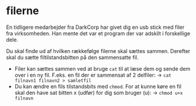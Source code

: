 # filerne

En tidligere medarbejder fra DarkCorp har givet dig en usb stick med filer fra virksomheden. Han mente det var et program der var adskilt i forskellige dele.

Du skal finde ud af hvilken rækkefølge filerne skal sættes sammen. Derefter skal du sætte filtilstandsbitten på den sammensatte fil.

 - Filer kan sættes sammen ved at bruge ```cat``` til at læse dem og sende dem over i en ny fil. F.eks. en fil der er sammensat af 2 delfiler:
 		-> ```cat filnavn1 filnavn2 > samletfil```
 - Du kan ændre en fils tilstandsbits med ```chmod```. For at kunne køre en fil skal den have sat bitten x (udfør) for dig som bruger (u):
 		-> ```chmod u+x filnavn```
 
